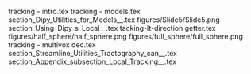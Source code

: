 tracking - intro.tex
tracking - models.tex
section_Dipy_Utilities_for_Models__.tex
figures/Slide5/Slide5.png
section_Using_Dipy_s_Local__.tex
tacking-lt-direction getter.tex
figures/half_sphere/half_sphere.png
figures/full_sphere/full_sphere.png
tracking - multivox dec.tex
section_Streamline_Utilities_Tractography_can__.tex
section_Appendix_subsection_Local_Tracking__.tex